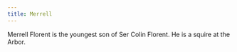 ```yaml
---
title: Merrell
---
```


Merrell Florent is the youngest son of Ser Colin Florent. He is a squire at the Arbor.


